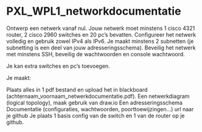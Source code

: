 # PXL_WPL1_networkdocumentatie

Ontwerp een netwerk vanaf nul. Jouw netwerk moet minstens 1 cisco 4321 router, 2 cisco 2960 switches en 20 pc’s bevatten. Configureer het netwerk volledig en gebruik zowel IPv4 als IPv6. Je maakt minstens 2 subnetten (je subnetting is een deel van jouw adresseringsschema). Beveilig het netwerk met minstens SSH, beveilig de wachtwoorden en console wachtwoord.

Je kan extra switches en pc’s toevoegen.



Je maakt:

Plaats alles in 1 pdf bestand en upload het in blackboard (achternaam_voornaam_netwerkdocumentatie.pdf).
Een netwerkdiagram (logical topology), maak gebruik van draw.io
Een adresseringsschema
Documentatie (configuraties, wachtwoorden, poorttoewijzingen…)
url naar je github
Je plaats 1 basis config van de switch en 1 van de router op je github.
